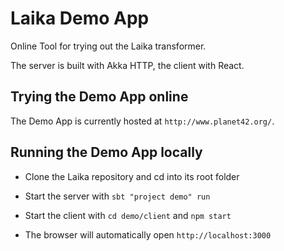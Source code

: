 Laika Demo App
==============

Online Tool for trying out the Laika transformer.

The server is built with Akka HTTP, the client with React.


Trying the Demo App online
--------------------------

The Demo App is currently hosted at `http://www.planet42.org/`.


Running the Demo App locally
----------------------------

* Clone the Laika repository and cd into its root folder

* Start the server with `sbt "project demo" run`

* Start the client with `cd demo/client` and `npm start`

* The browser will automatically open `http://localhost:3000`
